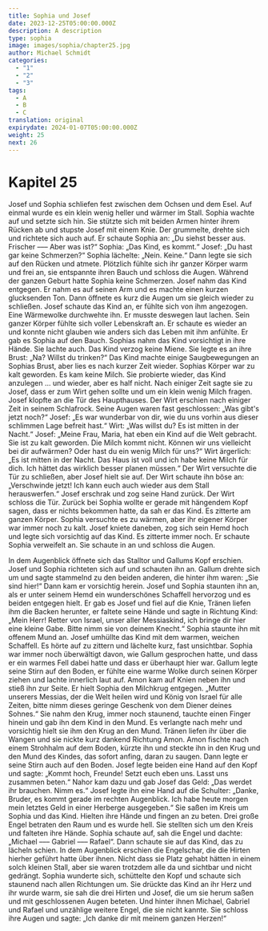 ```yaml
---
title: Sophia und Josef
date: 2023-12-25T05:00:00.000Z
description: A description
type: sophia
image: images/sophia/chapter25.jpg
author: Michael Schmidt
categories:
  - "1"
  - "2"
  - "3"
tags:
  - A
  - B
  - C
translation: original
expirydate: 2024-01-07T05:00:00.000Z
weight: 25
next: 26
---
```

# Kapitel 25

Josef und Sophia schliefen fest zwischen dem Ochsen und dem Esel. Auf einmal wurde es ein klein wenig heller und wärmer im Stall. Sophia wachte auf und setzte sich hin. Sie stützte sich mit beiden Armen hinter ihrem Rücken ab und stupste Josef mit einem Knie. Der grummelte, drehte sich und richtete sich auch auf. Er schaute Sophia an: „Du siehst besser aus. Frischer ––– Aber was ist?“
Sophia: „Das Kind, es kommt.“
Josef: „Du hast gar keine Schmerzen?“
Sophia lächelte: „Nein. Keine.“ Dann legte sie sich auf den Rücken und atmete. Plötzlich fühlte sich ihr ganzer Körper warm und frei an, sie entspannte ihren Bauch und schloss die Augen.
Während der ganzen Geburt hatte Sophia keine Schmerzen. Josef nahm das Kind entgegen. Er nahm es auf seinen Arm und es machte einen kurzen glucksenden Ton. Dann öffnete es kurz die Augen um sie gleich wieder zu schließen. Josef schaute das Kind an, er fühlte sich von ihm angezogen. Eine Wärmewolke durchwehte ihn. Er musste deswegen laut lachen. Sein ganzer Körper fühlte sich voller Lebenskraft an. Er schaute es wieder an und konnte nicht glauben wie anders sich das Leben mit ihm anfühlte. Er gab es Sophia auf den Bauch.
Sophias nahm das Kind vorsichtigt in ihre Hände. Sie lachte auch. Das Kind verzog keine Miene. Sie legte es an ihre Brust: „Na? Willst du trinken?“ Das Kind machte einige Saugbewegungen an Sophias Brust, aber lies es nach kurzer Zeit wieder. Sophias Körper war zu kalt geworden. Es kam keine Milch. Sie probierte wieder, das Kind anzulegen ... und wieder, aber es half nicht. Nach einiger Zeit sagte sie zu Josef, dass er zum Wirt gehen sollte und um ein klein wenig Milch fragen.
Josef klopfte an die Tür des Haupthauses. Der Wirt erschien nach einiger Zeit in seinem Schlafrock. Seine Augen waren fast geschlossen: „Was gibt's jetzt noch?“
Josef: „Es war wunderbar von dir, wie du uns vorhin aus dieser schlimmen Lage befreit hast.“
Wirt: „Was willst du? Es ist mitten in der Nacht.“
Josef: „Meine Frau, Maria, hat eben ein Kind auf die Welt gebracht. Sie ist zu kalt geworden. Die Milch kommt nicht. Können wir uns vielleicht bei dir aufwärmen? Oder hast du ein wenig Milch für uns?“
Wirt ärgerlich: „Es ist mitten in der Nacht. Das Haus ist voll und ich habe keine Milch für dich. Ich hättet das wirklich besser planen müssen.“
Der Wirt versuchte die Tür zu schließen, aber Josef hielt sie auf.
Der Wirt schaute ihn böse an: „Verschwinde jetzt! Ich kann euch auch wieder aus dem Stall herauswerfen.“
Josef erschrak und zog seine Hand zurück. Der Wirt schloss die Tür.
Zurück bei Sophia wollte er gerade mit hängendem Kopf sagen, dass er nichts bekommen hatte, da sah er das Kind. Es zitterte am ganzen Körper. Sophia versuchte es zu wärmen, aber ihr eigener Körper war immer noch zu kalt. Josef kniete daneben, zog sich sein Hemd hoch und legte sich vorsichtig auf das Kind. Es zitterte immer noch. Er schaute Sophia verweifelt an. Sie schaute in an und schloss die Augen.

In dem Augenblick öffnete sich das Stalltor und Gallums Kopf erschien. Josef und Sophia richteten sich auf und schauten ihn an. Gallum drehte sich um und sagte stammelnd zu den beiden anderen, die hinter ihm waren: „Sie sind hier!“ Dann kam er vorsichtig herein. Josef und Sophia staunten ihn an, als er unter seinem Hemd ein wunderschönes Schaffell hervorzog und es beiden entgegen hielt. Er gab es Josef und fiel auf die Knie, Tränen liefen ihm die Backen herunter, er faltete seine Hände und sagte in Richtung Kind: „Mein Herr! Retter von Israel, unser aller Messiaskind, ich bringe dir hier eine kleine Gabe. Bitte nimm sie von deinem Knecht.“ Sophia staunte ihn mit offenem Mund an. Josef umhüllte das Kind mit dem warmen, weichen Schaffell. Es hörte auf zu zittern und lächelte kurz, fast unsichtbar. Sophia war immer noch überwältigt davon, wie Gallum gesprochen hatte, und dass er ein warmes Fell dabei hatte und dass er überhaupt hier war.
Gallum legte seine Stirn auf den Boden, er fühlte eine warme Wolke durch seinen Körper ziehen und lachte innerlich laut auf. Amon kam auf Knien neben ihn und stieß ihn zur Seite. Er hielt Sophia den Milchkrug entgegen. „Mutter unserers Messias, der die Welt heilen wird und König von Israel für alle Zeiten, bitte nimm dieses geringe Geschenk von dem Diener deines Sohnes.“ Sie nahm den Krug, immer noch staunend, tauchte einen Finger hinein und gab ihn dem Kind in den Mund. Es verlangte nach mehr und vorsichtig hielt sie ihm den Krug an den Mund. Tränen liefen ihr über die Wangen und sie nickte kurz dankend Richtung Amon. Amon fischte nach einem Strohhalm auf dem Boden, kürzte ihn und steckte ihn in den Krug und den Mund des Kindes, das sofort anfing, daran zu saugen. Dann legte er seine Stirn auch auf den Boden.
Josef legte beiden eine Hand auf den Kopf und sagte: „Kommt hoch, Freunde! Setzt euch eben uns. Lasst uns zusammen beten.“
Nahor kam dazu und gab Josef das Geld: „Das werdet ihr brauchen. Nimm es.“
Josef legte ihn eine Hand auf die Schulter: „Danke, Bruder, es kommt gerade im rechten Augenblick. Ich habe heute morgen mein letztes Geld in einer Herberge ausgegeben.“
Sie saßen im Kreis um Sophia und das Kind. Hielten ihre Hände und fingen an zu beten. Drei große Engel betraten den Raum und es wurde hell. Sie stellten sich um den Kreis und falteten ihre Hände. Sophia schaute auf, sah die Engel und dachte: „Michael ––– Gabriel ––– Rafael“. Dann schaute sie auf das Kind, das zu lächeln schien. In dem Augenblick erschien die Engelschar, die die Hirten hierher geführt hatte über ihnen. Nicht dass sie Platz gehabt hätten in einem solch kleinen Stall, aber sie waren trotzdem alle da und sichtbar und nicht gedrängt. Sophia wunderte sich, schüttelte den Kopf und schaute sich staunend nach allen Richtungen um. Sie drückte das Kind an ihr Herz und ihr wurde warm, sie sah die drei Hirten und Josef, die um sie herum saßen und mit geschlossenen Augen beteten. Und hinter ihnen Michael, Gabriel und Rafael und unzählige weitere Engel, die sie nicht kannte. Sie schloss ihre Augen und sagte: „Ich danke dir mit meinem ganzen Herzen!“

